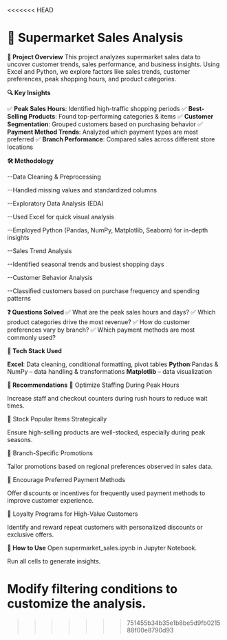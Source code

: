 
<<<<<<< HEAD
# 🛒 Supermarket Sales Analysis

**📌 Project Overview**
This project analyzes supermarket sales data to uncover customer trends, sales performance, and business insights. Using Excel and Python, we explore factors like sales trends, customer preferences, peak shopping hours, and product categories.

**🔍 Key Insights**

✅ **Peak Sales Hours**: Identified high-traffic shopping periods
✅ **Best-Selling Products**: Found top-performing categories & items
✅ **Customer Segmentation**: Grouped customers based on purchasing behavior
✅ **Payment Method Trends**: Analyzed which payment types are most preferred
✅ **Branch Performance**: Compared sales across different store locations

**🛠️ Methodology**

--Data Cleaning & Preprocessing

--Handled missing values and standardized columns

--Exploratory Data Analysis (EDA)

--Used Excel for quick visual analysis

--Employed Python (Pandas, NumPy, Matplotlib, Seaborn) for in-depth insights

--Sales Trend Analysis

--Identified seasonal trends and busiest shopping days

--Customer Behavior Analysis

--Classified customers based on purchase frequency and spending patterns

**❓ Questions Solved**
✅ What are the peak sales hours and days?
✅ Which product categories drive the most revenue?
✅ How do customer preferences vary by branch?
✅ Which payment methods are most commonly used?

**🔧 Tech Stack Used**

**Excel**: Data cleaning, conditional formatting, pivot tables
**Python**:Pandas & NumPy – data handling & transformations
**Matplotlib** – data visualization


**📢 Recommendations**
📌 Optimize Staffing During Peak Hours

Increase staff and checkout counters during rush hours to reduce wait times.

📌 Stock Popular Items Strategically

Ensure high-selling products are well-stocked, especially during peak seasons.

📌 Branch-Specific Promotions

Tailor promotions based on regional preferences observed in sales data.

📌 Encourage Preferred Payment Methods

Offer discounts or incentives for frequently used payment methods to improve customer experience.

📌 Loyalty Programs for High-Value Customers

Identify and reward repeat customers with personalized discounts or exclusive offers.

**📂 How to Use**
Open supermarket_sales.ipynb in Jupyter Notebook.

Run all cells to generate insights.

Modify filtering conditions to customize the analysis.
=======
>>>>>>> 751455b34b35e1b8be5d9fb021588f00e8790d93
